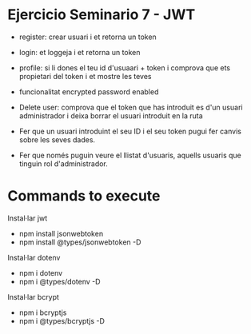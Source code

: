 # Ejercicio Seminario 7 - JWT

- register: crear usuari i et retorna un token 

- login: et loggeja i et retorna un token 

- profile: si li dones el teu id d'usuaari + token i comprova que ets propietari del token i et mostre les teves

- funcionalitat encrypted password enabled

- Delete user: comprova que el token que has introduit es d'un usuari administrador i deixa borrar el usuari introduit en la ruta

- Fer que un usuari introduint el seu ID i el seu token pugui fer canvis sobre les seves dades.

- Fer que només puguin veure el llistat d'usuaris, aquells usuaris que tinguin rol d'administrador.

# Commands to execute

Instal·lar jwt
- npm install jsonwebtoken 
- npm install @types/jsonwebtoken -D

Instal·lar dotenv
- npm i dotenv
- npm i @types/dotenv -D


Instal·lar bcrypt
- npm i bcryptjs
- npm i @types/bcryptjs -D

